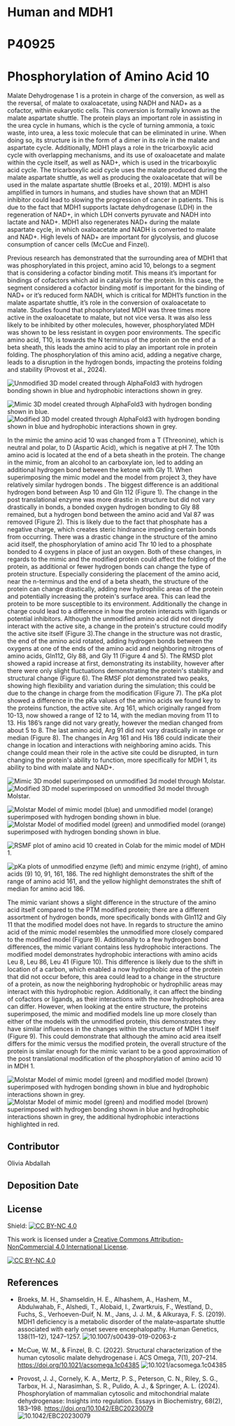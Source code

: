 # Human and MDH1

# P40925

# Phosphorylation of Amino Acid 10

Malate Dehydrogenase 1 is a protein in charge of the conversion, as well as the reversal, of malate to oxaloacetate, using NADH and NAD+ as a cofactor, within eukaryotic cells. This conversion is formally known as the malate aspartate shuttle. The protein plays an important role in assisting in the urea cycle in humans, which is the cycle of turning ammonia, a toxic waste, into urea, a less toxic molecule that can be eliminated in urine. When doing so, its structure is in the form of a dimer in its role in the malate and aspartate cycle. Additionally, MDH1 plays a role in the tricarboxylic acid cycle with overlapping mechanisms, and its use of oxaloacetate and malate within the cycle itself, as well as NAD+, which is used in the tricarboxylic acid cycle. The tricarboxylic acid cycle uses the malate produced during the malate aspartate shuttle, as well as producing the oxaloacetate that will be used in the malate aspartate shuttle (Broeks et al., 2019). MDH1 is also amplified in tumors in humans, and studies have shown that an MDH1 inhibitor could lead to slowing the progression of cancer in patients. This is due to the fact that MDH1 supports lactate dehydrogenase (LDH) in the regeneration of NAD+, in which LDH converts pyruvate and NADH into lactate and NAD+. MDH1 also regenerates NAD+ during the malate aspartate cycle, in which oxaloacetate and NADH is converted to malate and NAD+. High levels of NAD+ are important for glycolysis, and glucose consumption of cancer cells (McCue and Finzel).

Previous research has demonstrated that the surrounding area of MDH1 that was phosphorylated in this project, amino acid 10, belongs to a segment that is considering a cofactor binding motif. This means it’s important for bindings of cofactors which aid in catalysis for the protein. In this case, the segment considered a cofactor binding motif is important for the binding of NAD+ or it’s reduced form NADH, which is critical for MDH1’s function in the malate aspartate shuttle, it’s role in the conversion of oxaloacetate to malate. Studies found that phosphorylated MDH was three times more active in the oxaloacetate to malate, but not vice versa. It was also less likely to be inhibited by other molecules, however, phosphorylated MDH was shown to be less resistant in oxygen poor environments. The specific amino acid, T10, is towards the N terminus of the protein on the end of a beta sheath, this leads the amino acid to play an important role in protein folding. The phosphorylation of this amino acid, adding a negative charge, leads to a disruption in the hydrogen bonds, impacting the proteins folding and stability (Provost et al., 2024).

![Unmodified 3D model created through AlphaFold3 with hydrogen bonding shown in blue and hydrophobic interactions shown in grey.](images/unmodified.png)

![Mimic 3D model created through AlphaFold3 with hydrogen bonding shown in blue.](images/mimic.png) ![Modified 3D model created through AlphaFold3 with hydrogen bonding shown in blue and hydrophobic interactions shown in grey.](images/modified.png)

In the mimic the amino acid 10 was changed from a T (Threonine), which is neutral and polar, to D (Aspartic Acid), which is negative at pH 7. The 10th amino acid is located at the end of a beta sheath in the protein. The change in the mimic, from an alcohol to an carboxylate ion, led to adding an additional hydrogen bond between the ketone with Gly 11. When superimposing the mimic model and the model from project 3, they have relatively similar hydrogen bonds . The biggest difference is an additional hydrogen bond between Asp 10 and Gln 112 (Figure 1). The change in the post translational enzyme was more drastic in structure but did not vary drastically in bonds, a bonded oxygen hydrogen bonding to Gly 88 remained, but a hydrogen bond between the amino acid and Val 87 was removed (Figure 2). This is likely due to the fact that phosphate has a negative charge, which creates steric hindrance impeding certain bonds from occurring. There was a drastic change in the structure of the amino acid itself, the phosphorylation of amino acid Thr 10 led to a phosphate bonded to 4 oxygens in place of just an oxygen. Both of these changes, in regards to the mimic and the modified protein could affect the folding of the protein, as additional or fewer hydrogen bonds can change the type of protein structure. Especially considering the placement of the amino acid, near the n-terminus and the end of a beta sheath, the structure of the protein can change drastically, adding new hydrophilic areas of the protein and potentially increasing the protein's surface area. This can lead the protein to be more susceptible to its environment. Additionally the change in charge could lead to a difference in how the protein interacts with ligands or potential inhibitors. Although the unmodified amino acid did not directly interact with the active site, a change in the protein's structure could modify the active site itself (Figure 3).The change in the structure was not drastic, the end of the amino acid rotated, adding hydrogen bonds between the oxygens at one of the ends of the amino acid and neighboring nitrogens of amino acids, Gln112, Gly 88, and Gly 11 (Figure 4 and 5). The RMSD plot showed a rapid increase at first, demonstrating its instability, however after there were only slight fluctuations demonstrating the protein's stability and structural change (Figure 6). The RMSF plot demonstrated two peaks, showing high flexibility and variation during the simulation; this could be due to the change in charge from the modification (Figure 7). The pKa plot showed a difference in the pKa values of the amino acids we found key to the proteins function, the active site. Arg 161, which originally ranged from 10-13, now showed a range of 12 to 14, with the median moving from 11 to 13. His 186’s range did not vary greatly, however the median changed from about 5 to 8. The last amino acid, Arg 91 did not vary drastically in range or median (Figure 8). The changes in Arg 161 and His 186 could indicate their change in location and interactions with neighboring amino acids. This change could mean their role in the active site could be disrupted, in turn changing the protein's ability to function, more specifically for MDH 1, its ability to bind with malate and NAD+.

![Mimic 3D model superimposed on unmodified 3d model through Molstar.](images/mimicsuperimposed.png) ![Modified 3D model superimposed on unmodified 3d model through Molstar.](images/modifiedsuperimposed.png)

![Molstar Model of mimic model (blue) and unmodified model (orange) superimposed with hydrogen bonding shown in blue.](images/mimiccloseup.png) ![Molstar Model of modified model (green) and unmodified model (orange) superimposed with hydrogen bonding shown in blue.](images/modifiedcloseup.png)

![RSMF plot of amino acid 10 created in Colab for the mimic model of MDH 1.](images/RMSF.png)

![pKa plots of unmodified enzyme (left) and mimic enzyme (right), of amino acids (9) 10, 91, 161, 186. The red highlight demonstrates the shift of the range of amino acid 161, and the yellow highlight demonstrates the shift of median for amino acid 186.](images/pKaplot.png)

The mimic variant shows a slight difference in the structure of the amino acid itself compared to the PTM modified protein; there are a different assortment of hydrogen bonds, more specifically bonds with Gln112 and Gly 11 that the modified model does not have. In regards to structure the amino acid of the mimic model resembles the unmodified more closely compared to the modified model (Figure 9). Additionally to a few hydrogen bond differences, the mimic variant contains less hydrophobic interactions. The modified model demonstrates hydrophobic interactions with amino acids Leu 8, Leu 86, Leu 41 (Figure 10). This difference is likely due to the shift in location of a carbon, which enabled a now hydrophobic area of the protein that did not occur before, this area could lead to a change in the structure of a protein, as now the neighboring hydrophobic or hydrophilic areas may interact with this hydrophobic region. Additionally, it can affect the binding of cofactors or ligands, as their interactions with the now hydrophobic area can differ. However, when looking at the entire structure, the proteins superimposed, the mimic and modified models line up more closely than either of the models with the unmodified protein, this demonstrates they have similar influences in the changes within the structure of MDH 1 itself (Figure 9). This could demonstrate that although the amino acid area itself differs for the mimic versus the modified protein, the overall structure of the protein is similar enough for the mimic variant to be a good approximation of the post translational modification of the phosphorylation of amino acid 10 in MDH 1.

![Molstar Model of mimic model (green) and modified model (brown) superimposed with hydrogen bonding shown in blue and hydrophobic interactions shown in grey.](images/weakinteractions.png) ![Molstar Model of mimic model (green) and modified model (brown) superimposed with hydrogen bonding shown in blue and hydrophobic interactions shown in grey, the additional hydrophobic interactions highlighted in red.](images/hydrophobicinteractions.png)

## Contributor

Olivia Abdallah

## Deposition Date

## License

Shield: [![CC BY-NC 4.0](https://img.shields.io/badge/License-CC%20BY--NC%204.0-lightgrey.svg)](https://creativecommons.org/licenses/by-nc/4.0/)

This work is licensed under a [Creative Commons Attribution-NonCommercial 4.0 International License](https://creativecommons.org/licenses/by-nc/4.0/).

[![CC BY-NC 4.0](https://licensebuttons.net/l/by-nc/4.0/88x31.png)](https://creativecommons.org/licenses/by-nc/4.0/)

## References

-   Broeks, M. H., Shamseldin, H. E., Alhashem, A., Hashem, M., Abdulwahab, F., Alshedi, T., Alobaid, I., Zwartkruis, F., Westland, D., Fuchs, S., Verhoeven-Duif, N. M., Jans, J. J. M., & Alkuraya, F. S. (2019). MDH1 deficiency is a metabolic disorder of the malate–aspartate shuttle associated with early onset severe encephalopathy. Human Genetics, 138(11–12), 1247–1257. ![10.1007/s00439-019-02063-z](https://doi.org/10.1007/s00439-019-02063-z)

-   McCue, W. M., & Finzel, B. C. (2022). Structural characterization of the human cytosolic malate dehydrogenase i. ACS Omega, 7(1), 207–214. <https://doi.org/10.1021/acsomega.1c04385> ![10.1021/acsomega.1c04385](https://doi.org/10.1021/acsomega.1c04385)

-   Provost, J. J., Cornely, K. A., Mertz, P. S., Peterson, C. N., Riley, S. G., Tarbox, H. J., Narasimhan, S. R., Pulido, A. J., & Springer, A. L. (2024). Phosphorylation of mammalian cytosolic and mitochondrial malate dehydrogenase: Insights into regulation. Essays in Biochemistry, 68(2), 183–198. <https://doi.org/10.1042/EBC20230079> ![10.1042/EBC20230079](https://doi.org/10.1042/EBC20230079)
